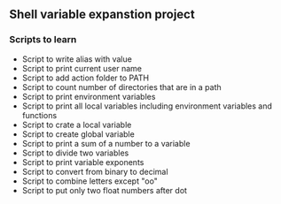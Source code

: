 ## Shell variable expanstion project
### Scripts to learn
* Script to write  alias with value
* Script to print current user name
* Script to add action folder to PATH
* Script to count number of directories that are in a path
* Script to print environment variables
* Script to print all local variables including environment variables and functions
* Script to crate a  local variable
* Script to create global variable
* Script to print a sum of a number to a variable
* Script to divide two variables
* Script to print variable exponents
* Script to convert from binary to decimal
* Script to combine letters except "oo"
* Script to put only two float numbers after dot
